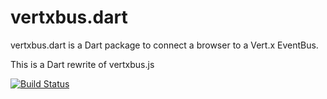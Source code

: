 vertxbus.dart
=============

vertxbus.dart is a Dart package to connect a browser to a Vert.x EventBus.

This is a Dart rewrite of vertxbus.js

[![Build Status](https://drone.io/github.com/wienczny/vertxbus.dart/status.png)](https://drone.io/github.com/wienczny/vertxbus.dart/latest)